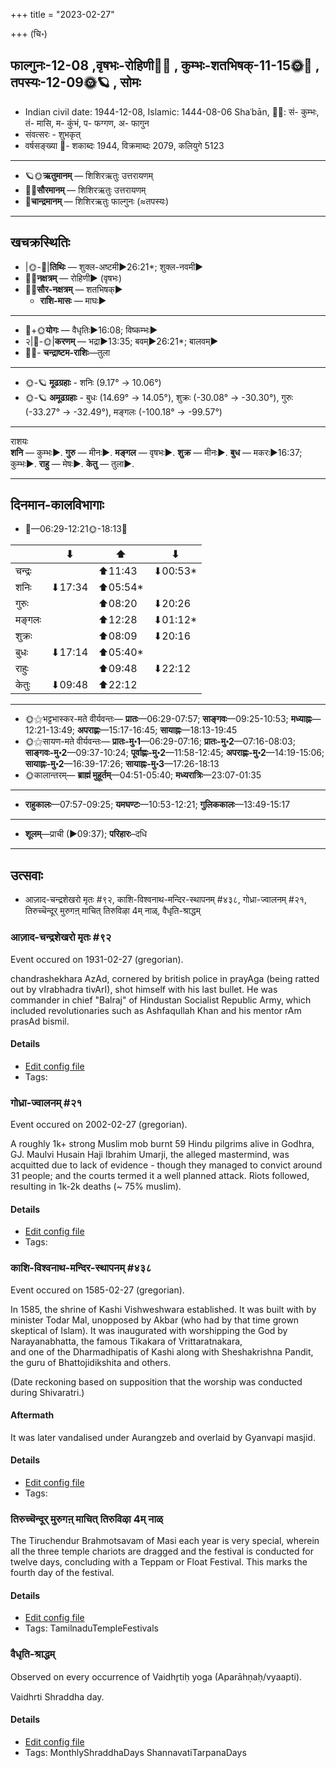 +++
title = "2023-02-27"

+++
(चि॰)
## फाल्गुनः-12-08  ,वृषभः-रोहिणी🌛🌌  ,  कुम्भः-शतभिषक्-11-15🌞🌌  ,  तपस्यः-12-09🌞🪐  , सोमः
- Indian civil date: 1944-12-08, Islamic: 1444-08-06 Shaʿbān, 🌌🌞: सं- कुम्भः, तं- मासि, म- कुंभं, प- फग्गण, अ- फागुन
- संवत्सरः - शुभकृत्
- वर्षसङ्ख्या 🌛- शकाब्दः 1944, विक्रमाब्दः 2079, कलियुगे 5123
___________________
- 🪐🌞**ऋतुमानम्** — शिशिरऋतुः उत्तरायणम्
- 🌌🌞**सौरमानम्** — शिशिरऋतुः उत्तरायणम्
- 🌛**चान्द्रमानम्** — शिशिरऋतुः फाल्गुनः (≈तपस्यः)
___________________


## खचक्रस्थितिः
- |🌞-🌛|**तिथिः** — शुक्ल-अष्टमी►26:21*; शुक्ल-नवमी►  
- 🌌🌛**नक्षत्रम्** — रोहिणी► (वृषभः)  
- 🌌🌞**सौर-नक्षत्रम्** — शतभिषक्►  
  - **राशि-मासः** — माघः► 
___________________
- 🌛+🌞**योगः** — वैधृतिः►16:08; विष्कम्भः►  
- २|🌛-🌞|**करणम्** — भद्रा►13:35; बवम्►26:21*; बालवम्►  
- 🌌🌛- **चन्द्राष्टम-राशिः**—तुला  
___________________
- 🌞-🪐 **मूढग्रहाः** - शनिः (9.17° → 10.06°)
- 🌞-🪐 **अमूढग्रहाः** - बुधः (14.69° → 14.05°), शुक्रः (-30.08° → -30.30°), गुरुः (-33.27° → -32.49°), मङ्गलः (-100.18° → -99.57°)
___________________
राशयः  
**शनि** — कुम्भः►. **गुरु** — मीनः►. **मङ्गल** — वृषभः►. **शुक्र** — मीनः►. **बुध** — मकरः►16:37; कुम्भः►. **राहु** — मेषः►. **केतु** — तुला►. 
___________________


## दिनमान-कालविभागाः
- 🌅—06:29-12:21🌞-18:13🌇  

|      |⬇     |⬆     |⬇     |
|------|-----|-----|------|
|चन्द्रः|     |⬆11:43 |⬇00:53*|
|शनिः   |⬇17:34 |⬆05:54*|     |
|गुरुः  |     |⬆08:20 |⬇20:26 |
|मङ्गलः |     |⬆12:28 |⬇01:12*|
|शुक्रः |     |⬆08:09 |⬇20:16 |
|बुधः   |⬇17:14 |⬆05:40*|     |
|राहुः  |     |⬆09:48 |⬇22:12 |
|केतुः  |⬇09:48 |⬆22:12 |     |
___________________
- 🌞⚝भट्टभास्कर-मते वीर्यवन्तः— **प्रातः**—06:29-07:57; **साङ्गवः**—09:25-10:53; **मध्याह्नः**—12:21-13:49; **अपराह्णः**—15:17-16:45; **सायाह्नः**—18:13-19:45  
- 🌞⚝सायण-मते वीर्यवन्तः— **प्रातः-मु॰1**—06:29-07:16; **प्रातः-मु॰2**—07:16-08:03; **साङ्गवः-मु॰2**—09:37-10:24; **पूर्वाह्णः-मु॰2**—11:58-12:45; **अपराह्णः-मु॰2**—14:19-15:06; **सायाह्नः-मु॰2**—16:39-17:26; **सायाह्नः-मु॰3**—17:26-18:13  
- 🌞कालान्तरम्— **ब्राह्मं मुहूर्तम्**—04:51-05:40; **मध्यरात्रिः**—23:07-01:35  
___________________
- **राहुकालः**—07:57-09:25; **यमघण्टः**—10:53-12:21; **गुलिककालः**—13:49-15:17  
___________________
- **शूलम्**—प्राची (►09:37); **परिहारः**–दधि  
___________________

## उत्सवाः
- आज़ाद-चन्द्रशेखरो मृतः #९२, काशि-विश्वनाथ-मन्दिर-स्थापनम् #४३८, गोध्रा-ज्वालनम् #२१, तिरुच्चॆन्दूर् मुरुगऩ् माचित् तिरुविऴा 4म् नाळ्, वैधृति-श्राद्धम्
### आज़ाद-चन्द्रशेखरो मृतः #९२

Event occured on 1931-02-27 (gregorian). 

chandrashekhara AzAd, cornered by british police in prayAga (being ratted out by vIrabhadra tivArI), shot himself with his last bullet. He was commander in chief "Balraj" of Hindustan Socialist Republic Army, which included revolutionaries such as Ashfaqullah Khan and his mentor rAm prasAd bismil.

#### Details
- [Edit config file](https://github.com/jyotisham/adyatithi/blob/master/mahApuruSha/xatra-later/gregorian/day/02/27/AzAda-chandrashekharo_mRtaH.toml)
- Tags: 


### गोध्रा-ज्वालनम् #२१

Event occured on 2002-02-27 (gregorian). 

A roughly 1k+ strong Muslim mob burnt 59 Hindu pilgrims alive in Godhra, GJ. Maulvi Husain Haji Ibrahim Umarji, the alleged mastermind, was acquitted due to lack of evidence - though they managed to convict around 31 people; and the courts termed it a well planned attack. Riots followed, resulting in 1k-2k deaths (~ 75% muslim).

#### Details
- [Edit config file](https://github.com/jyotisham/adyatithi/blob/master/mahApuruSha/xatra-later/gregorian/day/02/27/godhrA-jvAlanam.toml)
- Tags: 


### काशि-विश्वनाथ-मन्दिर-स्थापनम् #४३८

Event occured on 1585-02-27 (gregorian). 

In 1585, the shrine of Kashi Vishweshwara established.
It was built with by minister Todar Mal, unopposed by Akbar (who had by that time grown skeptical of Islam).
It was inaugurated with worshipping the God by Narayanabhatta, the famous Tikakara of Vrittaratnakara,  
and one of the Dharmadhipatis of Kashi along with Sheshakrishna Pandit, the guru of Bhattojidikshita and others.

(Date reckoning based on supposition that the worship was conducted during Shivaratri.)

#### Aftermath
It was later vandalised under Aurangzeb and overlaid by Gyanvapi masjid.

#### Details
- [Edit config file](https://github.com/jyotisham/adyatithi/blob/master/mahApuruSha/general-indic-tropical/gregorian/day/02/27/kAshI-vishvanAtha-mandira-sthApanam.toml)
- Tags: 


### तिरुच्चॆन्दूर् मुरुगऩ् माचित् तिरुविऴा 4म् नाळ्



The Tiruchendur Brahmotsavam of Masi each year is very special, wherein all the three temple chariots are dragged and the festival is conducted for twelve days, concluding with a Teppam or Float Festival. This marks the fourth day of the festival.

#### Details
- [Edit config file](https://github.com/jyotisham/adyatithi/blob/master/temples/Tamil/relative_event/tiruccendUr_mAcit_tiruvizhA_nir2aivu/offset__-8/tiruccendUr_murugan2_mAcit_tiruvizhA_%23%234%23%23m_nAL.toml)
- Tags: TamilnaduTempleFestivals


### वैधृति-श्राद्धम्

Observed on every occurrence of Vaidhr̥tiḥ yoga (Aparāhṇaḥ/vyaapti). 

Vaidhrti Shraddha day.

#### Details
- [Edit config file](https://github.com/jyotisham/adyatithi/blob/master/devatA/pitR/sidereal_solar_month/yoga/00/27/vaidhRti-zrAddham.toml)
- Tags: MonthlyShraddhaDays ShannavatiTarpanaDays


